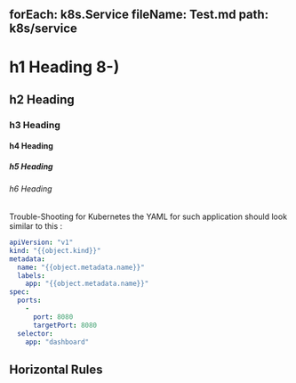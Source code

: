 forEach: k8s.Service
fileName: Test.md
path: k8s/service
---

# h1 Heading 8-)
## h2 Heading
### h3 Heading
#### h4 Heading
##### h5 Heading
###### h6 Heading


Trouble-Shooting for Kubernetes
the YAML for such application should look similar to this :
```yaml
apiVersion: "v1"
kind: "{{object.kind}}"
metadata: 
  name: "{{object.metadata.name}}"
  labels: 
    app: "{{object.metadata.name}}"
spec: 
  ports: 
    - 
      port: 8080
      targetPort: 8080
  selector: 
    app: "dashboard"
```


## Horizontal Rules


